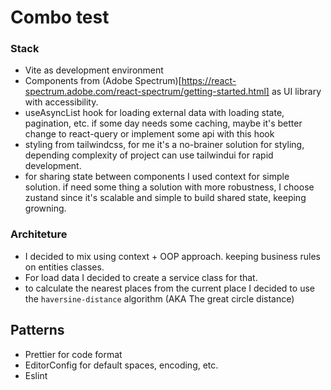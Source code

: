# Combo test

### Stack

- Vite as development environment
- Components from (Adobe Spectrum)[https://react-spectrum.adobe.com/react-spectrum/getting-started.html] as UI library with accessibility.
- useAsyncList hook for loading external data with loading state, pagination, etc. if some day needs some caching, maybe it's better change to react-query or implement some api with this hook
- styling from tailwindcss, for me it's a no-brainer solution for styling, depending complexity of project can use tailwindui for rapid development.
- for sharing state between components I used context for simple solution. if need some thing a solution with more robustness, I choose zustand since it's scalable and simple to build shared state, keeping growning.


### Architeture

- I decided to mix using context + OOP approach. keeping business rules on entities classes.
- For load data I decided to create a service class for that.
- to calculate the nearest places from the current place I decided to use the `haversine-distance` algorithm (AKA The great circle distance)

## Patterns 

- Prettier for code format
- EditorConfig for default spaces, encoding, etc. 
- Eslint

